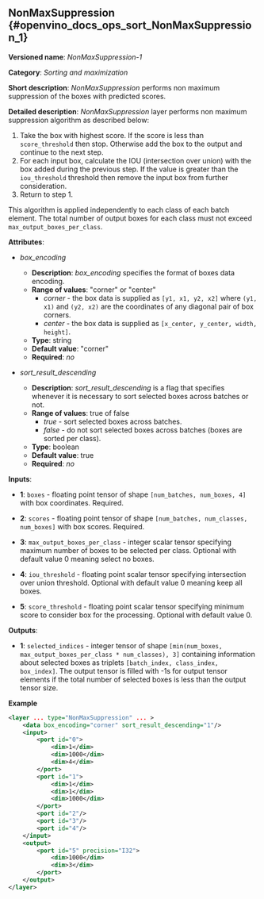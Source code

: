## NonMaxSuppression<a name="NonMaxSuppression"></a> {#openvino_docs_ops_sort_NonMaxSuppression_1}

**Versioned name**: *NonMaxSuppression-1*

**Category**: *Sorting and maximization*

**Short description**: *NonMaxSuppression* performs non maximum suppression of the boxes with predicted scores.

**Detailed description**: *NonMaxSuppression* layer performs non maximum suppression algorithm as described below:

1.  Take the box with highest score. If the score is less than `score_threshold` then stop. Otherwise add the box to the
output and continue to the next step.
2.  For each input box, calculate the IOU (intersection over union) with the box added during the previous step. If the
value is greater than the `iou_threshold` threshold then remove the input box from further consideration.
3.  Return to step 1.

This algorithm is applied independently to each class of each batch element. The total number of output boxes for each
class must not exceed `max_output_boxes_per_class`.

**Attributes**:

* *box_encoding*

  * **Description**: *box_encoding* specifies the format of boxes data encoding.
  * **Range of values**: "corner" or "center"
    * *corner* - the box data is supplied as `[y1, x1, y2, x2]` where `(y1, x1)` and `(y2, x2)` are the coordinates of any diagonal pair of box corners.
    * *center* - the box data is supplied as `[x_center, y_center, width, height]`.
  * **Type**: string
  * **Default value**: "corner"
  * **Required**: *no*

* *sort_result_descending*

  * **Description**: *sort_result_descending* is a flag that specifies whenever it is necessary to sort selected boxes across batches or not.
  * **Range of values**: true of false
    * *true* - sort selected boxes across batches.
    * *false* - do not sort selected boxes across batches (boxes are sorted per class).
  * **Type**: boolean
  * **Default value**: true
  * **Required**: *no*

**Inputs**:

*   **1**: `boxes` - floating point tensor of shape `[num_batches, num_boxes, 4]` with box coordinates. Required.

*   **2**: `scores` - floating point tensor of shape `[num_batches, num_classes, num_boxes]` with box scores. Required.

*   **3**: `max_output_boxes_per_class` - integer scalar tensor specifying maximum number of boxes to be selected per class. Optional with default value 0 meaning select no boxes.

*   **4**: `iou_threshold` - floating point scalar tensor specifying intersection over union threshold. Optional with default value 0 meaning keep all boxes.

*   **5**: `score_threshold` - floating point scalar tensor specifying minimum score to consider box for the processing. Optional with default value 0.

**Outputs**:

*   **1**: `selected_indices` - integer tensor of shape `[min(num_boxes, max_output_boxes_per_class * num_classes), 3]` containing information about selected boxes as triplets `[batch_index, class_index, box_index]`.
The output tensor is filled with -1s for output tensor elements if the total number of selected boxes is less than the output tensor size.

**Example**

```xml
<layer ... type="NonMaxSuppression" ... >
    <data box_encoding="corner" sort_result_descending="1"/>
    <input>
        <port id="0">
            <dim>1</dim>
            <dim>1000</dim>
            <dim>4</dim>
        </port>
        <port id="1">
            <dim>1</dim>
            <dim>1</dim>
            <dim>1000</dim>
        </port>
        <port id="2"/>
        <port id="3"/>
        <port id="4"/>
    </input>
    <output>
        <port id="5" precision="I32">
            <dim>1000</dim>
            <dim>3</dim>
        </port>
    </output>
</layer>
```